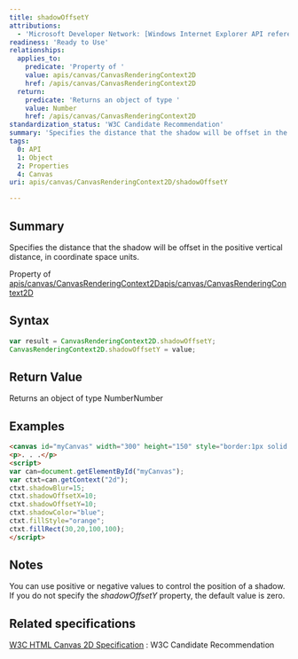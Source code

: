 ```yaml
---
title: shadowOffsetY
attributions:
  - 'Microsoft Developer Network: [Windows Internet Explorer API reference Article](http://msdn.microsoft.com/en-us/library/ie/hh828809%28v=vs.85%29.aspx)'
readiness: 'Ready to Use'
relationships:
  applies_to:
    predicate: 'Property of '
    value: apis/canvas/CanvasRenderingContext2D
    href: /apis/canvas/CanvasRenderingContext2D
  return:
    predicate: 'Returns an object of type '
    value: Number
    href: /apis/canvas/CanvasRenderingContext2D
standardization_status: 'W3C Candidate Recommendation'
summary: 'Specifies the distance that the shadow will be offset in the positive vertical distance, in coordinate space units.'
tags:
  0: API
  1: Object
  2: Properties
  4: Canvas
uri: apis/canvas/CanvasRenderingContext2D/shadowOffsetY

---
```

## <span>Summary</span>

Specifies the distance that the shadow will be offset in the positive vertical distance, in coordinate space units.

Property of [apis/canvas/CanvasRenderingContext2D](/apis/canvas/CanvasRenderingContext2D)[apis/canvas/CanvasRenderingContext2D](/apis/canvas/CanvasRenderingContext2D)

## <span>Syntax</span>

``` js
var result = CanvasRenderingContext2D.shadowOffsetY;
CanvasRenderingContext2D.shadowOffsetY = value;
```

## <span>Return Value</span>

Returns an object of type NumberNumber

## <span>Examples</span>

``` html
<canvas id="myCanvas" width="300" height="150" style="border:1px solid blue;"></canvas>
<p>. . .</p>
<script>
var can=document.getElementById("myCanvas");
var ctxt=can.getContext("2d");
ctxt.shadowBlur=15;
ctxt.shadowOffsetX=10;
ctxt.shadowOffsetY=10;
ctxt.shadowColor="blue";
ctxt.fillStyle="orange";
ctxt.fillRect(30,20,100,100);
</script>
```

## <span>Notes</span>

You can use positive or negative values to control the position of a shadow. If you do not specify the *shadowOffsetY* property, the default value is zero.

## <span>Related specifications</span>

[W3C HTML Canvas 2D Specification](http://www.w3.org/TR/2012/CR-2dcontext-20121217/)
:   W3C Candidate Recommendation
